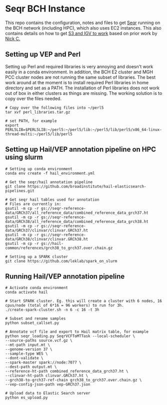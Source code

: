 # Seqr BCH Instance
This repo contains the configuration, notes and files to get [Seqr](https://github.com/broadinstitute/seqr) running on the BCH network (including HPC), which also uses EC2 instances. This also contains details on how to get [S3 and IGV to work](https://github.com/leklab/seqr_bch_instance/tree/main/s3_support) based on prior work by [Nick C.](https://github.com/nicklecompteBCH/seqr-bch-installation)


## Setting up VEP and Perl
Setting up Perl and required libraries is very annoying and doesn't work easily in a conda environment. In addition, the BCH E2 cluster and MGH PCC cluster nodes are not
running the same subset of libraries. The best work around at the moment is to install required Perl libraries in home directory and set as a PATH. The installation of Perl libraries does not work out of box in either clusters as things are missing. The working solution is to copy over the files needed.
```
# Copy over the following files into ~/perl5
tar xvf perl_libraries.tar.gz

# set PATH, for example
export PERL5LIB=$PERL5LIB:~/perl5:~/perl5/lib:~/perl5/lib/perl5/x86_64-linux-thread-multi:~/perl5/lib/perl5

```

## Setting up Hail/VEP annotation pipeline on HPC using slurm
```
# Setting up conda environment
conda env create -f hail_environment.yml

# Get the seqr/hail annotation pipeline
git clone https://github.com/broadinstitute/hail-elasticsearch-pipelines.git

# Get seqr hail tables used for annotation
# Files are currently in: 
gsutil -m cp -r gs://seqr-reference-data/GRCh37/all_reference_data/combined_reference_data_grch37.ht
gsutil -m cp -r gs://seqr-reference-data/GRCh38/all_reference_data/combined_reference_data_grch38.ht
gsutil -m cp -r gs://seqr-reference-data/GRCh37/clinvar/clinvar.GRCh37.ht
gsutil -m cp -r gs://seqr-reference-data/GRCh38/clinvar/clinvar.GRCh38.ht
gsutil -m cp -r gs://hail-common/references/grch38_to_grch37.over.chain.gz

# Setting up a SPARK cluster
git clone https://github.com/leklab/spark_on_slurm

```

## Running Hail/VEP annotation pipeline
```
# Activate conda environment
conda activate hail

# Start SPARK cluster. Eg. this will create a cluster with 6 nodes, 16 cpus/node (total of 6*16 = 96 workers) to run for 3h.
./create-spark-cluster.sh -n 6 -c 16 -t 3h

# Subset and rename samples
python subset_callset.py

# Annotate vcf file and export to Hail matrix table, for example
python seqr_loading.py SeqrVCFToMTTask --local-scheduler \
--source-paths source.vcf.gz \
--mt-path input.mt \
--genome-version 37 \
--sample-type WES \
--dont-validate \
--spark-master spark://node:7077 \
--dest-path output.mt \
--reference-ht-path combined_reference_data_grch37.ht \
--clinvar-ht-path clinvar.GRCh37.ht \
--grch38-to-grch37-ref-chain grch38_to_grch37.over.chain.gz \
--vep-config-json-path vep-GRCh37.json

# Upload data to Elastic Search server
python es_upload.py

```
